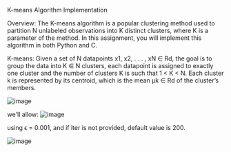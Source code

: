 K-means Algorithm Implementation

Overview: The K-means algorithm is a popular clustering method used to partition N unlabeled observations into K distinct clusters, where K is a parameter of the method. In this assignment,
you will implement this algorithm in both Python and C.


K-means:
Given a set of N datapoints x1, x2, . . . , xN ∈ Rd, the goal is to group the data into K ∈ N
clusters, each datapoint is assigned to exactly one cluster and the number of clusters K is such
that 1 < K < N. Each cluster k is represented by its centroid, which is the mean µk ∈ Rd of the
cluster’s members.

![image](https://github.com/user-attachments/assets/f8eac703-d962-4f47-92c8-61bd387f3add)


we'll allow:
![image](https://github.com/user-attachments/assets/5fdeee49-fa07-4685-a87b-6c5c9d24900e)

using ϵ = 0.001, and if iter is not provided, default value is 200.

![image](https://github.com/user-attachments/assets/05aa4100-295f-417b-9cd6-61220e959265)


